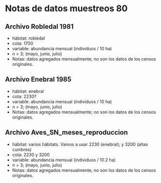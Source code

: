 # Notas de datos muestreos 80 

## Archivo Robledal 1981

- hábitat: robledal
- cota: 1700
- variable: abundancia mensual (individuos / 10 ha) 
- n = 3; (mayo, junio, julio)
- Notas: datos agregados mensualmente; no son los datos de los censos originales.

## Archivo Enebral 1985 

- hábitat: enebral
- cota: 2230? 
- variable: abundancia mensual (individuos / 10 ha) 
- n = 3; (mayo, junio, julio)
- Notas: datos agregados mensualmente; no son los datos de los censos originales.

## Archivo Aves_SN_meses_reproduccion 

- hábitat: varios hábitats. Vamos a usar 2230 (enebral); y 3200 (altas cumbres)
- cota: 2230 y 3200
- variable: abundancia mensual (individuos / 10.2 ha) 
- n = 3; (mayo, junio, julio)
- Notas: datos agregados mensualmente; no son los datos de los censos originales.






